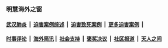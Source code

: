 
### 明慧海外之窗

####  [武汉肺炎](indexes/365.md?t=05311401) &nbsp;|&nbsp;  [迫害案例综述](indexes/328.md?t=05311401) &nbsp;|&nbsp; [迫害致死案例](indexes/277.md?t=05311401)  &nbsp;|&nbsp; [更多迫害案例](indexes/81.md?t=05311401)  &nbsp;|&nbsp; 
####  [时事评论](indexes/19.md?t=05311401) &nbsp;|&nbsp; [海外简讯](indexes/245.md?t=05311401)&nbsp;|&nbsp;  [社会支持](indexes/140.md?t=05311401) &nbsp;|&nbsp; [褒奖决议](indexes/282.md?t=05311401) &nbsp;|&nbsp; [社区报道](indexes/91.md?t=05311401)  &nbsp;|&nbsp; [天人之间](indexes/78.md?t=05311401) 

